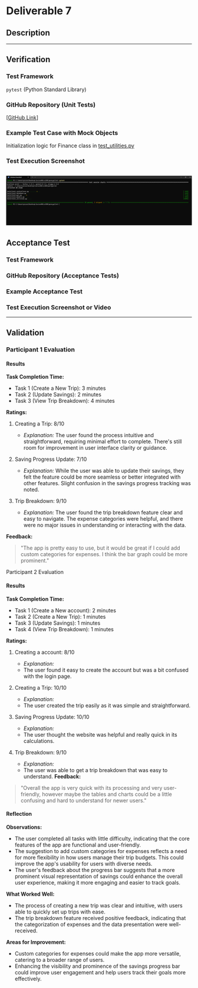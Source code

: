 # Deliverable 7

## Description

---

## Verification

### Test Framework  
`pytest` (Python Standard Library)

### GitHub Repository (Unit Tests)  
\[[GitHub Link](https://github.com/sesartrumpet/cs386-pennypilot/tree/main/tests/backend)\]

### Example Test Case with Mock Objects  
Initialization logic for Finance class in [test_utilities.py](https://github.com/sesartrumpet/cs386-pennypilot/blob/main/tests/backend)

### Test Execution Screenshot  
![Test Pass Success](Deliverable7_images/tests_passed.png)
---

## Acceptance Test

### Test Framework

### GitHub Repository (Acceptance Tests)

### Example Acceptance Test

### Test Execution Screenshot or Video

---

## Validation

### Participant 1 Evaluation

#### Results

**Task Completion Time:**

- Task 1 (Create a New Trip): 3 minutes
- Task 2 (Update Savings): 2 minutes
- Task 3 (View Trip Breakdown): 4 minutes

**Ratings:**

1. Creating a Trip: 8/10
   - *Explanation:* The user found the process intuitive and straightforward, requiring minimal effort to complete. There's still room for improvement in user interface clarity or guidance.

2. Saving Progress Update: 7/10
   - *Explanation:* While the user was able to update their savings, they felt the feature could be more seamless or better integrated with other features. Slight confusion in the savings progress tracking was noted.

3. Trip Breakdown: 9/10
   - *Explanation:* The user found the trip breakdown feature clear and easy to navigate. The expense categories were helpful, and there were no major issues in understanding or interacting with the data.

**Feedback:**

> "The app is pretty easy to use, but it would be great if I could add custom categories for expenses. I think the bar graph could be more prominent."

Participant 2 Evaluation

#### Results

**Task Completion Time:**

- Task 1 (Create a New account): 2 minutes
- Task 2 (Create a New Trip): 1 minutes
- Task 3 (Update Savings): 1 minutes
- Task 4 (View Trip Breakdown): 1 minutes

**Ratings:**

1. Creating a account: 8/10
   - *Explanation:*
   - The user found it easy to create the account but was a bit confused with the login page.
     
2. Creating a Trip: 10/10
   - *Explanation:*
   - The user created the trip easily as it was simple and straightforward.
     
3. Saving Progress Update: 10/10
   - *Explanation:*
   - The user thought the website was helpful and really quick in its calculations. 
     
4. Trip Breakdown: 9/10
   - *Explanation:*
   -  The user was able to get a trip breakdown that was easy to understand. 
**Feedback:**

> "Overall the app is very quick with its processing and very user-friendly, however maybe the tables and charts could be a little confusing and hard to understand for newer users."

#### Reflection

**Observations:**

- The user completed all tasks with little difficulty, indicating that the core features of the app are functional and user-friendly.
- The suggestion to add custom categories for expenses reflects a need for more flexibility in how users manage their trip budgets. This could improve the app's usability for users with diverse needs.
- The user's feedback about the progress bar suggests that a more prominent visual representation of savings could enhance the overall user experience, making it more engaging and easier to track goals.

**What Worked Well:**

- The process of creating a new trip was clear and intuitive, with users able to quickly set up trips with ease.
- The trip breakdown feature received positive feedback, indicating that the categorization of expenses and the data presentation were well-received.

**Areas for Improvement:**

- Custom categories for expenses could make the app more versatile, catering to a broader range of users.
- Enhancing the visibility and prominence of the savings progress bar could improve user engagement and help users track their goals more effectively.
